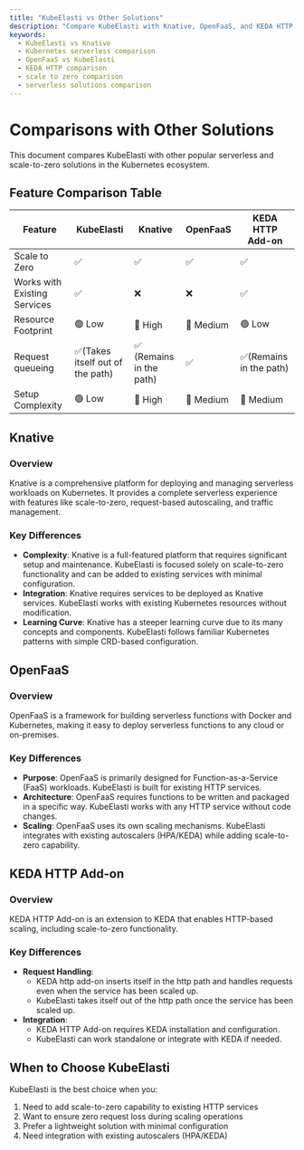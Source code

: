 ```yaml
---
title: "KubeElasti vs Other Solutions"
description: "Compare KubeElasti with Knative, OpenFaaS, and KEDA HTTP Add-on. Feature comparison table for Kubernetes serverless and scale-to-zero solutions."
keywords:
  - KubeElasti vs Knative
  - Kubernetes serverless comparison
  - OpenFaaS vs KubeElasti
  - KEDA HTTP comparison
  - scale to zero comparison
  - serverless solutions comparison
---
```


# Comparisons with Other Solutions

This document compares KubeElasti with other popular serverless and scale-to-zero solutions in the Kubernetes ecosystem.


## **Feature Comparison Table**

| Feature | KubeElasti | Knative | OpenFaaS | KEDA HTTP Add-on |
|---------|---------|----------|-----------|------------------|
| Scale to Zero | ✅ | ✅ | ✅ | ✅ |
| Works with Existing Services | ✅ | ❌ | ❌ | ✅ |
| Resource Footprint | 🟢 Low  | 🔺 High  | 🔹 Medium  | 🟢 Low |
| Request queueing | ✅(Takes itself out of the path) | ✅ (Remains in the path) | ✅ | ✅(Remains in the path) |
| Setup Complexity | 🟢 Low  | 🔺 High  | 🔹 Medium  | 🔹 Medium |


## **Knative**

### Overview
Knative is a comprehensive platform for deploying and managing serverless workloads on Kubernetes. It provides a complete serverless experience with features like scale-to-zero, request-based autoscaling, and traffic management.

### Key Differences
- **Complexity**: Knative is a full-featured platform that requires significant setup and maintenance. KubeElasti is focused solely on scale-to-zero functionality and can be added to existing services with minimal configuration.
- **Integration**: Knative requires services to be deployed as Knative services. KubeElasti works with existing Kubernetes resources without modification.
- **Learning Curve**: Knative has a steeper learning curve due to its many concepts and components. KubeElasti follows familiar Kubernetes patterns with simple CRD-based configuration.

## **OpenFaaS**

### Overview
OpenFaaS is a framework for building serverless functions with Docker and Kubernetes, making it easy to deploy serverless functions to any cloud or on-premises.

### Key Differences
- **Purpose**: OpenFaaS is primarily designed for Function-as-a-Service (FaaS) workloads. KubeElasti is built for existing HTTP services.
- **Architecture**: OpenFaaS requires functions to be written and packaged in a specific way. KubeElasti works with any HTTP service without code changes.
- **Scaling**: OpenFaaS uses its own scaling mechanisms. KubeElasti integrates with existing autoscalers (HPA/KEDA) while adding scale-to-zero capability.

## **KEDA HTTP Add-on**

### Overview
KEDA HTTP Add-on is an extension to KEDA that enables HTTP-based scaling, including scale-to-zero functionality.

### Key Differences
- **Request Handling**: 
    - KEDA http add-on inserts itself in the http path and handles requests even when the service has been scaled up.
    - KubeElasti takes itself out of the http path once the service has been scaled up.
- **Integration**:
    - KEDA HTTP Add-on requires KEDA installation and configuration.
    - KubeElasti can work standalone or integrate with KEDA if needed.

## **When to Choose KubeElasti**

KubeElasti is the best choice when you:

1. Need to add scale-to-zero capability to existing HTTP services
2. Want to ensure zero request loss during scaling operations
3. Prefer a lightweight solution with minimal configuration
4. Need integration with existing autoscalers (HPA/KEDA)